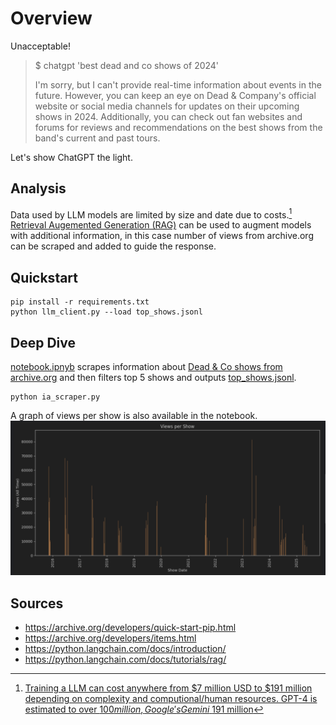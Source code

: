 # Overview
Unacceptable!

> $ chatgpt 'best dead and co shows of 2024'
> 
> I'm sorry, but I can't provide real-time information about events in the future. However, you can keep an eye on Dead & Company's official website or social media channels for updates on their upcoming shows in 2024. Additionally, you can check out fan websites and forums for reviews and recommendations on the best shows from the band's current and past tours.

Let's show ChatGPT the light.

## Analysis
Data used by LLM models are limited by size and date due to costs.[^1]
[Retrieval Augemented Generation (RAG)](https://python.langchain.com/docs/tutorials/rag/) can be used to augment models with additional information, in this case number of views from archive.org can be scraped and added to guide the response.

[^1]: [Training a LLM can cost anywhere from $7 million USD to $191 million depending on complexity and computional/human resources. GPT-4 is estimated to over $100 million, Google's Gemini ~$191 million](https://cybernews.com/tech/rising-cost-of-training-ai-/)

## Quickstart
```shell
pip install -r requirements.txt
python llm_client.py --load top_shows.jsonl
```

## Deep Dive
[notebook.ipnyb](notebook.ipynb) scrapes information about [Dead & Co shows from archive.org](https://archive.org/details/DeadAndCompany) and then filters top 5 shows and outputs [top_shows.jsonl](top_shows.jsonl).
```shell
python ia_scraper.py
```

A graph of views per show is also available in the notebook.
![Shows by views](shows_by_views.png)

## Sources
* https://archive.org/developers/quick-start-pip.html
* https://archive.org/developers/items.html
* https://python.langchain.com/docs/introduction/
* https://python.langchain.com/docs/tutorials/rag/

